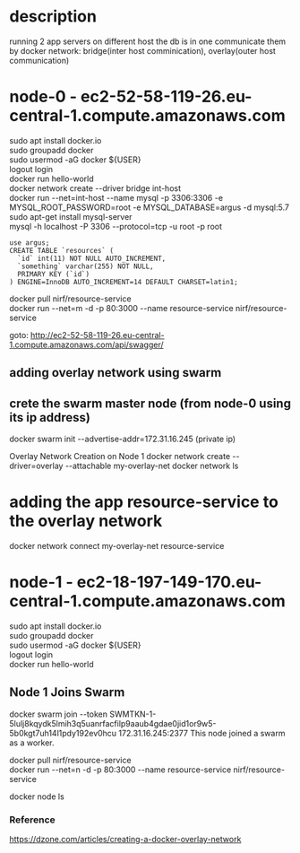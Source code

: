 # description
running 2 app servers on different host
the db is in one
communicate them by docker network: bridge(inter host comminication), overlay(outer host communication)

# node-0 - ec2-52-58-119-26.eu-central-1.compute.amazonaws.com
sudo apt install docker.io <br/>
sudo groupadd docker<br/>
sudo usermod -aG docker ${USER}<br/>
logout login<br/>
docker run hello-world<br/>
docker network create --driver bridge int-host<br/>
docker run --net=int-host --name mysql -p 3306:3306 -e MYSQL_ROOT_PASSWORD=root -e MYSQL_DATABASE=argus -d mysql:5.7<br/>
sudo apt-get install mysql-server<br/>
mysql -h localhost -P 3306 --protocol=tcp -u root -p root<br/>
```
use argus;
CREATE TABLE `resources` (
  `id` int(11) NOT NULL AUTO_INCREMENT,
  `something` varchar(255) NOT NULL,
  PRIMARY KEY (`id`)
) ENGINE=InnoDB AUTO_INCREMENT=14 DEFAULT CHARSET=latin1;
```
docker pull nirf/resource-service <br/>
docker run --net=m -d -p 80:3000 --name resource-service nirf/resource-service<br/>

goto: http://ec2-52-58-119-26.eu-central-1.compute.amazonaws.com/api/swagger/<br/>

## adding overlay network using swarm
## crete the swarm master node (from node-0 using its ip address)
docker swarm init --advertise-addr=172.31.16.245 (private ip) </br>

Overlay Network Creation on Node 1
docker network create --driver=overlay --attachable my-overlay-net
docker network ls

# adding the app resource-service to the overlay network
docker network connect my-overlay-net resource-service


# node-1 - ec2-18-197-149-170.eu-central-1.compute.amazonaws.com
sudo apt install docker.io <br/>
sudo groupadd docker<br/>
sudo usermod -aG docker ${USER}<br/>
logout login<br/>
docker run hello-world<br/>
## Node 1 Joins Swarm
docker swarm join --token SWMTKN-1-5lulj8kqydk5lmih3q5uanrfacfilp9aaub4gdae0jid1or9w5-5b0kgt7uh14l1pdy192ev0hcu 172.31.16.245:2377
This node joined a swarm as a worker.

docker pull nirf/resource-service <br/>
docker run --net=n -d -p 80:3000 --name resource-service nirf/resource-service<br/>

docker node ls 








### Reference
https://dzone.com/articles/creating-a-docker-overlay-network

